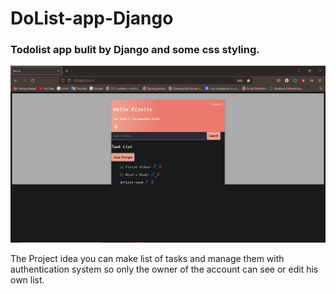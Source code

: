 # DoList-app-Django
<h3>Todolist app bulit by Django and some css styling.</h3>

![](/Screenshot%20(721).png)

<p>The Project idea you can make list of tasks and manage them with authentication system so only the owner of the account can see or edit his own list.</p>
